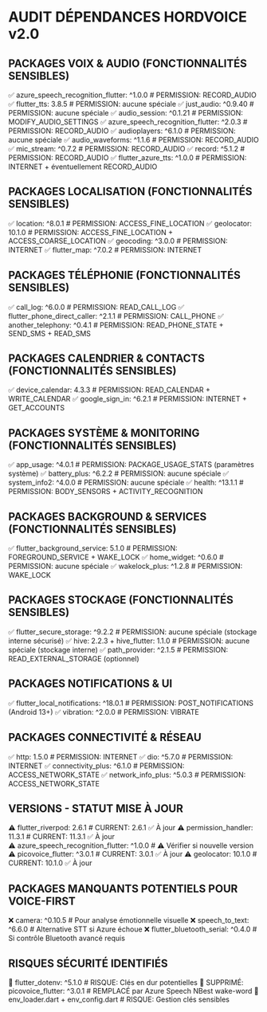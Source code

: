 # AUDIT DÉPENDANCES HORDVOICE v2.0

## PACKAGES VOIX & AUDIO (FONCTIONNALITÉS SENSIBLES)
✅ azure_speech_recognition_flutter: ^1.0.0  # PERMISSION: RECORD_AUDIO
✅ flutter_tts: 3.8.5                        # PERMISSION: aucune spéciale
✅ just_audio: ^0.9.40                       # PERMISSION: aucune spéciale
✅ audio_session: ^0.1.21                    # PERMISSION: MODIFY_AUDIO_SETTINGS
✅ azure_speech_recognition_flutter: ^2.0.3    # PERMISSION: RECORD_AUDIO
✅ audioplayers: ^6.1.0                      # PERMISSION: aucune spéciale
✅ audio_waveforms: ^1.1.6                   # PERMISSION: RECORD_AUDIO
✅ mic_stream: ^0.7.2                        # PERMISSION: RECORD_AUDIO
✅ record: ^5.1.2                            # PERMISSION: RECORD_AUDIO
✅ flutter_azure_tts: ^1.0.0                 # PERMISSION: INTERNET + éventuellement RECORD_AUDIO

## PACKAGES LOCALISATION (FONCTIONNALITÉS SENSIBLES)
✅ location: ^8.0.1                          # PERMISSION: ACCESS_FINE_LOCATION
✅ geolocator: 10.1.0                        # PERMISSION: ACCESS_FINE_LOCATION + ACCESS_COARSE_LOCATION
✅ geocoding: ^3.0.0                         # PERMISSION: INTERNET
✅ flutter_map: ^7.0.2                       # PERMISSION: INTERNET

## PACKAGES TÉLÉPHONIE (FONCTIONNALITÉS SENSIBLES)
✅ call_log: ^6.0.0                          # PERMISSION: READ_CALL_LOG
✅ flutter_phone_direct_caller: ^2.1.1       # PERMISSION: CALL_PHONE
✅ another_telephony: ^0.4.1                 # PERMISSION: READ_PHONE_STATE + SEND_SMS + READ_SMS

## PACKAGES CALENDRIER & CONTACTS (FONCTIONNALITÉS SENSIBLES)
✅ device_calendar: 4.3.3                    # PERMISSION: READ_CALENDAR + WRITE_CALENDAR
✅ google_sign_in: ^6.2.1                    # PERMISSION: INTERNET + GET_ACCOUNTS

## PACKAGES SYSTÈME & MONITORING (FONCTIONNALITÉS SENSIBLES)
✅ app_usage: ^4.0.1                         # PERMISSION: PACKAGE_USAGE_STATS (paramètres système)
✅ battery_plus: ^6.2.2                      # PERMISSION: aucune spéciale
✅ system_info2: ^4.0.0                      # PERMISSION: aucune spéciale
✅ health: ^13.1.1                           # PERMISSION: BODY_SENSORS + ACTIVITY_RECOGNITION

## PACKAGES BACKGROUND & SERVICES (FONCTIONNALITÉS SENSIBLES)
✅ flutter_background_service: 5.1.0         # PERMISSION: FOREGROUND_SERVICE + WAKE_LOCK
✅ home_widget: ^0.6.0                       # PERMISSION: aucune spéciale
✅ wakelock_plus: ^1.2.8                     # PERMISSION: WAKE_LOCK

## PACKAGES STOCKAGE (FONCTIONNALITÉS SENSIBLES)
✅ flutter_secure_storage: ^9.2.2            # PERMISSION: aucune spéciale (stockage interne sécurisé)
✅ hive: 2.2.3 + hive_flutter: 1.1.0         # PERMISSION: aucune spéciale (stockage interne)
✅ path_provider: ^2.1.5                     # PERMISSION: READ_EXTERNAL_STORAGE (optionnel)

## PACKAGES NOTIFICATIONS & UI
✅ flutter_local_notifications: ^18.0.1      # PERMISSION: POST_NOTIFICATIONS (Android 13+)
✅ vibration: ^2.0.0                         # PERMISSION: VIBRATE

## PACKAGES CONNECTIVITÉ & RÉSEAU
✅ http: 1.5.0                               # PERMISSION: INTERNET
✅ dio: ^5.7.0                               # PERMISSION: INTERNET
✅ connectivity_plus: ^6.1.0                 # PERMISSION: ACCESS_NETWORK_STATE
✅ network_info_plus: ^5.0.3                 # PERMISSION: ACCESS_NETWORK_STATE

## VERSIONS - STATUT MISE À JOUR
⚠️  flutter_riverpod: 2.6.1                 # CURRENT: 2.6.1 ✅ À jour
⚠️  permission_handler: 11.3.1              # CURRENT: 11.3.1 ✅ À jour  
⚠️  azure_speech_recognition_flutter: ^1.0.0 # ⚠️ Vérifier si nouvelle version
⚠️  picovoice_flutter: ^3.0.1               # CURRENT: 3.0.1 ✅ À jour
⚠️  geolocator: 10.1.0                      # CURRENT: 10.1.0 ✅ À jour

## PACKAGES MANQUANTS POTENTIELS POUR VOICE-FIRST
❌ camera: ^0.10.5                           # Pour analyse émotionnelle visuelle
❌ speech_to_text: ^6.6.0                    # Alternative STT si Azure échoue
❌ flutter_bluetooth_serial: ^0.4.0          # Si contrôle Bluetooth avancé requis

## RISQUES SÉCURITÉ IDENTIFIÉS
🔴 flutter_dotenv: ^5.1.0                   # RISQUE: Clés en dur potentielles
🔴 SUPPRIMÉ: picovoice_flutter: ^3.0.1       # REMPLACÉ par Azure Speech NBest wake-word
🔴 env_loader.dart + env_config.dart         # RISQUE: Gestion clés sensibles
